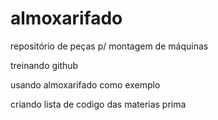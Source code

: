# almoxarifado
repositório de peças p/ montagem de máquinas

treinando github

usando almoxarifado como exemplo

criando lista de codigo das materias prima